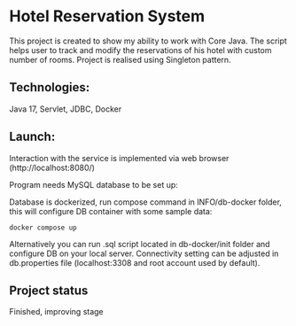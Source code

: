 #  Hotel Reservation System

This project is created to show my ability to work with Core Java. The script helps user to track and modify the reservations of his hotel with custom number of rooms.
Project is realised using Singleton pattern. 

## Technologies: 

Java 17, Servlet, JDBC, Docker

## Launch:

Interaction with the service is implemented via web browser (http://localhost:8080/)

Program needs MySQL database to be set up:

Database is dockerized, run compose command in INFO/db-docker folder, this will configure DB container with some sample data:

`docker compose up`

Alternatively you can run .sql script located in db-docker/init folder and configure DB on your local server. 
Connectivity setting can be adjusted in db.properties file (localhost:3308 and root account used by default).


## Project status

Finished, improving stage

